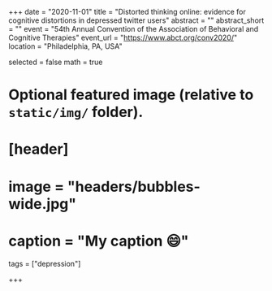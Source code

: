 +++
date = "2020-11-01"
title = "Distorted thinking online: evidence for cognitive distortions in depressed twitter users"
abstract = ""
abstract_short = ""
event = "54th Annual Convention of the Association of Behavioral and Cognitive Therapies"
event_url = "https://www.abct.org/conv2020/"
location = "Philadelphia, PA, USA"

selected = false
math = true

# Optional featured image (relative to `static/img/` folder).
# [header]
# image = "headers/bubbles-wide.jpg"
# caption = "My caption :smile:"
tags = ["depression"]


+++